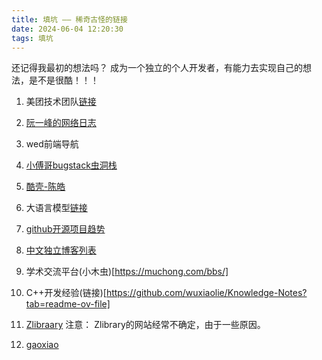 ```yaml
---
title: 填坑 —— 稀奇古怪的链接
date: 2024-06-04 12:20:30
tags: 填坑
---
```


还记得我最初的想法吗？ 成为一个独立的个人开发者，有能力去实现自己的想法，是不是很酷！！！

1. 美团技术团队[链接](https://tech.meituan.com/)


2. [阮一峰的网络日志](https://www.ruanyifeng.com/blog/)

3. wed前端导航[](https://www.alloyteam.com/nav/)

4. [小傅哥bugstack虫洞栈](https://bugstack.cn/)

5. [酷壳-陈皓](https://coolshell.cn/)

6. 大语言模型[链接](https://github.com/LLMBook-zh/LLMBook-zh.github.io)

7. [github开源项目趋势](https://open.itc.cn/?tab=trends)

8. [中文独立博客列表](https://github.com/timqian/chinese-independent-blogs)

9. 学术交流平台(小木虫)[https://muchong.com/bbs/]

10. C++开发经验(链接)[https://github.com/wuxiaolie/Knowledge-Notes?tab=readme-ov-file]

11. [Zlibraary](https://zh.1lib.sk/) 注意： Zlibrary的网站经常不确定，由于一些原因。

12. [gaoxiao](https://2024.viclc.com/)